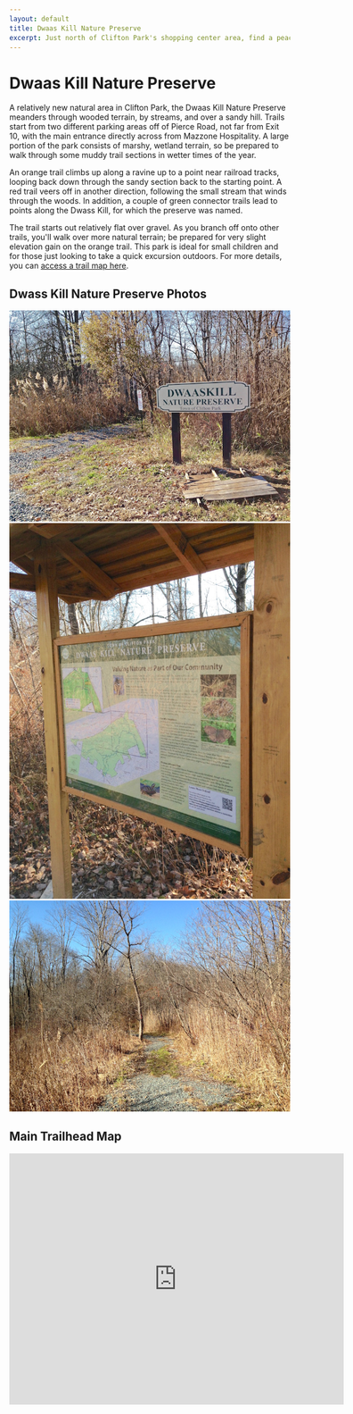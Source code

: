 ```yaml
---
layout: default
title: Dwaas Kill Nature Preserve 
excerpt: Just north of Clifton Park's shopping center area, find a peaceful trail through wooded terrain 
---
```


<h1>Dwaas Kill Nature Preserve</h1>

<p>A relatively new natural area in Clifton Park, the Dwaas Kill Nature Preserve meanders through wooded terrain, by streams, and over a sandy hill. Trails start from two different parking areas off of Pierce Road, not far from Exit 10, with the main entrance directly across from Mazzone Hospitality. A large portion of the park consists of marshy, wetland terrain, so be prepared to walk through some muddy trail sections in wetter times of the year.</p>

<p>An orange trail climbs up along a ravine up to a point near railroad tracks, looping back down through the sandy section back to the starting point. A red trail veers off in another direction, following the small stream that winds through the woods. In addition, a couple of green connector trails lead to points along the Dwass Kill, for which the preserve was named.</p>

<p>The trail starts out relatively flat over gravel. As you branch off onto other trails, you'll walk over more natural terrain; be prepared for very slight elevation gain on the orange trail. This park is ideal for small children and for those just looking to take a quick excursion outdoors. For more details, you can <a href="http://cliftonparkopenspaces.org/wp-content/uploads/2015/09/dwaaskill-trail-map-2015.pdf" target="_new">access a trail map here</a>.</p>

<h2>Dwass Kill Nature Preserve Photos</h2>

<div class="fotorama" data-nav="thumbs" data-width="100%"
                     data-ratio="800/600"
                     data-min-width="100%"
                     data-max-width="1000"
                     data-min-height="300"
                     data-max-height="100%" >
<img src="/img/dwasskill/dwasskill-sign.jpg" alt="Dwasskill Preserve Trail Entrance"><br />
<img src="/img/dwasskill/dwasskill-map.jpg" alt="Informational sign and map"><br />
<img src="/img/dwasskill/gravel-trail.jpg" alt="Trail leading into preserve">
</div>

<h2 id="trailmap">Main Trailhead Map</h2>

<div class="google-maps">
<iframe src="https://www.google.com/maps/embed?pb=!1m18!1m12!1m3!1d3478.687354355585!2d-73.78820494862771!3d42.89371667905243!2m3!1f0!2f0!3f0!3m2!1i1024!2i768!4f13.1!3m3!1m2!1s0x89de14530ff8b89b%3A0xd2ed2bf281718c7!2s331+Pierce+Rd%2C+Clifton+Park%2C+NY+12065!5e1!3m2!1sen!2sus!4v1479586209947" width="600" height="450" frameborder="0" style="border:0" allowfullscreen></iframe>
</div>